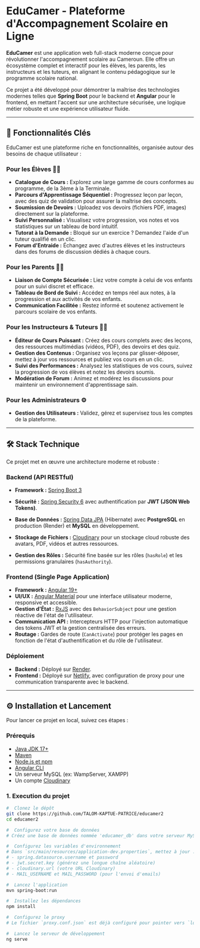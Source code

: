 # EduCamer - Plateforme d'Accompagnement Scolaire en Ligne


**EduCamer** est une application web full-stack moderne conçue pour révolutionner l'accompagnement scolaire au Cameroun. Elle offre un écosystème complet et interactif pour les élèves, les parents, les instructeurs et les tuteurs, en alignant le contenu pédagogique sur le programme scolaire national.

Ce projet a été développé pour démontrer la maîtrise des technologies modernes telles que **Spring Boot** pour le backend et **Angular** pour le frontend, en mettant l'accent sur une architecture sécurisée, une logique métier robuste et une expérience utilisateur fluide.

---

## 🚀 Fonctionnalités Clés

EduCamer est une plateforme riche en fonctionnalités, organisée autour des besoins de chaque utilisateur :

### Pour les Élèves 👨‍🎓
*   **Catalogue de Cours :** Explorez une large gamme de cours conformes au programme, de la 3ème à la Terminale.
*   **Parcours d'Apprentissage Séquentiel :** Progressez leçon par leçon, avec des quiz de validation pour assurer la maîtrise des concepts.
*   **Soumission de Devoirs :** Uploadez vos devoirs (fichiers PDF, images) directement sur la plateforme.
*   **Suivi Personnalisé :** Visualisez votre progression, vos notes et vos statistiques sur un tableau de bord intuitif.
*   **Tutorat à la Demande :** Bloqué sur un exercice ? Demandez l'aide d'un tuteur qualifié en un clic.
*   **Forum d'Entraide :** Échangez avec d'autres élèves et les instructeurs dans des forums de discussion dédiés à chaque cours.

### Pour les Parents 👩‍👦
*   **Liaison de Compte Sécurisée :** Liez votre compte à celui de vos enfants pour un suivi discret et efficace.
*   **Tableau de Bord de Suivi :** Accédez en temps réel aux notes, à la progression et aux activités de vos enfants.
*   **Communication Facilitée :** Restez informé et soutenez activement le parcours scolaire de vos enfants.

### Pour les Instructeurs & Tuteurs 🧑‍🏫
*   **Éditeur de Cours Puissant :** Créez des cours complets avec des leçons, des ressources multimédias (vidéos, PDF), des devoirs et des quiz.
*   **Gestion des Contenus :** Organisez vos leçons par glisser-déposer, mettez à jour vos ressources et publiez vos cours en un clic.
*   **Suivi des Performances :** Analysez les statistiques de vos cours, suivez la progression de vos élèves et notez les devoirs soumis.
*   **Modération de Forum :** Animez et modérez les discussions pour maintenir un environnement d'apprentissage sain.

### Pour les Administrateurs ⚙️
*   **Gestion des Utilisateurs :** Validez, gérez et supervisez tous les comptes de la plateforme.

---

## 🛠️ Stack Technique

Ce projet met en œuvre une architecture moderne et robuste :

### Backend (API RESTful)
*   **Framework :** [Spring Boot 3](https://spring.io/projects/spring-boot)
*   **Sécurité :** [Spring Security 6](https://spring.io/projects/spring-security) avec authentification par **JWT (JSON Web Tokens)**.
*   **Base de Données :** [Spring Data JPA](https://spring.io/projects/spring-data-jpa) (Hibernate) avec **PostgreSQL** en production (Render) et **MySQL** en développement.

*   **Stockage de Fichiers :** [Cloudinary](https://cloudinary.com/) pour un stockage cloud robuste des avatars, PDF, vidéos et autres ressources.
*   **Gestion des Rôles :** Sécurité fine basée sur les rôles (`hasRole`) et les permissions granulaires (`hasAuthority`).

### Frontend (Single Page Application)
*   **Framework :** [Angular 19+](https://angular.io/)
*   **UI/UX :** [Angular Material](https://material.angular.io/) pour une interface utilisateur moderne, responsive et accessible.
*   **Gestion d'État :** [RxJS](https://rxjs.dev/) avec des `BehaviorSubject` pour une gestion réactive de l'état de l'utilisateur.
*   **Communication API :** Intercepteurs HTTP pour l'injection automatique des tokens JWT et la gestion centralisée des erreurs.
*   **Routage :** Gardes de route (`CanActivate`) pour protéger les pages en fonction de l'état d'authentification et du rôle de l'utilisateur.

### Déploiement
*   **Backend :** Déployé sur [Render](https://render.com/).
*   **Frontend :** Déployé sur [Netlify](https://www.netlify.com/), avec configuration de proxy pour une communication transparente avec le backend.

---

## ⚙️ Installation et Lancement

Pour lancer ce projet en local, suivez ces étapes :

### Prérequis
*   [Java JDK 17+](https://www.oracle.com/java/technologies/downloads/)
*   [Maven](https://maven.apache.org/)
*   [Node.js et npm](https://nodejs.org/)
*   [Angular CLI](https://angular.io/cli)
*   Un serveur MySQL (ex: WampServer, XAMPP)
*   Un compte [Cloudinary](https://cloudinary.com/)

### 1. Execution du projet
```bash
#  Clonez le dépôt 
git clone https://github.com/TALOM-KAPTUE-PATRICE/educamer2
cd educamer2

#  Configurez votre base de données
# Créez une base de données nommée 'educamer_db' dans votre serveur MySQL.

#  Configurez les variables d'environnement
# Dans `src/main/resources/application-dev.properties`, mettez à jour :
# - spring.datasource.username et password
# - jwt.secret.key (générez une longue chaîne aléatoire)
# - cloudinary.url (votre URL Cloudinary)
# - MAIL_USERNAME et MAIL_PASSWORD (pour l'envoi d'emails)

#  Lancez l'application
mvn spring-boot:run

#  Installez les dépendances
npm install

#  Configurez le proxy
# Le fichier `proxy.conf.json` est déjà configuré pour pointer vers `localhost:8081`.

#  Lancez le serveur de développement
ng serve

